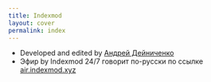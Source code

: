 ```yaml
---
title: Indexmod
layout: cover
permalink: index
---
```


+ Developed and edited by [Андрей Дейниченко](mailto:indexmod@ya.ru)
+ Эфир by Indexmod 24/7 говорит по-русски по ссылке  [air.indexmod.xyz](https://air.indexmod.xyz/)
